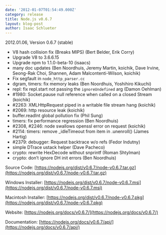 ```yaml
---
date: '2012-01-07T01:54:49.000Z'
category: release
title: Node.js v0.6.7
layout: blog-post
author: Isaac Schlueter
---
```


2012.01.06, Version 0.6.7 (stable)

- V8 hash collision fix (Breaks MIPS) (Bert Belder, Erik Corry)
- Upgrade V8 to 3.6.6.15
- Upgrade npm to 1.1.0-beta-10 (isaacs)
- many doc updates (Ben Noordhuis, Jeremy Martin, koichik, Dave Irvine, Seong-Rak Choi, Shannen, Adam Malcontenti-Wilson, koichik)
- Fix segfault in `node_http_parser.cc`
- dgram, timers: fix memory leaks (Ben Noordhuis, Yoshihiro Kikuchi)
- repl: fix repl.start not passing the `ignoreUndefined` arg (Damon Oehlman)
- #1980: Socket.pause null reference when called on a closed Stream (koichik)
- #2263: XMLHttpRequest piped in a writable file stream hang (koichik)
- #2069: http resource leak (koichik)
- buffer.readInt global pollution fix (Phil Sung)
- timers: fix performance regression (Ben Noordhuis)
- #2308, #2246: node swallows openssl error on request (koichik)
- #2114: timers: remove \_idleTimeout from item in .unenroll() (James Hartig)
- #2379: debugger: Request backtrace w/o refs (Fedor Indutny)
- simple DTrace ustack helper (Dave Pacheco)
- crypto: rewrite HexDecode without snprintf (Roman Shtylman)
- crypto: don’t ignore DH init errors (Ben Noordhuis)

Source Code: [https://nodejs.org/dist/v0.6.7/node-v0.6.7.tar.gz](https://nodejs.org/dist/v0.6.7/node-v0.6.7.tar.gz)

Windows Installer: [https://nodejs.org/dist/v0.6.7/node-v0.6.7.msi](https://nodejs.org/dist/v0.6.7/node-v0.6.7.msi)

Macintosh Installer: [https://nodejs.org/dist/v0.6.7/node-v0.6.7.pkg](https://nodejs.org/dist/v0.6.7/node-v0.6.7.pkg)

Website: [https://nodejs.org/docs/v0.6.7/](https://nodejs.org/docs/v0.6.7/)

Documentation: [https://nodejs.org/docs/v0.6.7/api/](https://nodejs.org/docs/v0.6.7/api/)
